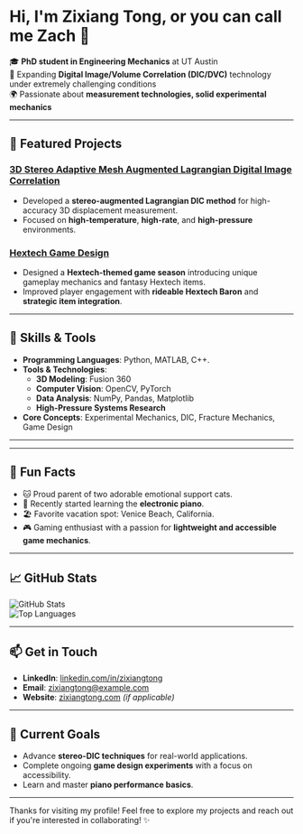# Hi, I'm Zixiang Tong, or you can call me Zach 👋

🎓 **PhD student in Engineering Mechanics** at UT Austin  
🧪 Expanding **Digital Image/Volume Correlation (DIC/DVC)** technology under extremely challenging conditions  
🌍 Passionate about **measurement technologies, solid experimental mechanics**   

---

## 🚀 Featured Projects

### [3D Stereo Adaptive Mesh Augmented Lagrangian Digital Image Correlation]([https://github.com/zixiangtong/stereo-aldic](https://www.researchsquare.com/article/rs-5507109/v1))
- Developed a **stereo-augmented Lagrangian DIC method** for high-accuracy 3D displacement measurement.  
- Focused on **high-temperature**, **high-rate**, and **high-pressure** environments.

### [Hextech Game Design](https://github.com/zixiangtong/hextech)
- Designed a **Hextech-themed game season** introducing unique gameplay mechanics and fantasy Hextech items.  
- Improved player engagement with **rideable Hextech Baron** and **strategic item integration**.

---

## 🔧 Skills & Tools

- **Programming Languages**: Python, MATLAB, C++.  
- **Tools & Technologies**:  
  - **3D Modeling**: Fusion 360  
  - **Computer Vision**: OpenCV, PyTorch  
  - **Data Analysis**: NumPy, Pandas, Matplotlib  
  - **High-Pressure Systems Research**  
- **Core Concepts**: Experimental Mechanics, DIC, Fracture Mechanics, Game Design

---


---

## 🎨 Fun Facts

- 🐱 Proud parent of two adorable emotional support cats.  
- 🎹 Recently started learning the **electronic piano**.  
- 🏖 Favorite vacation spot: Venice Beach, California.  
- 🎮 Gaming enthusiast with a passion for **lightweight and accessible game mechanics**.

---

## 📈 GitHub Stats

![GitHub Stats](https://github-readme-stats.vercel.app/api?username=zixiangtong&show_icons=true&theme=radical)  
![Top Languages](https://github-readme-stats.vercel.app/api/top-langs/?username=zixiangtong&layout=compact&theme=radical)

---

## 📫 Get in Touch

- **LinkedIn**: [linkedin.com/in/zixiangtong](https://www.linkedin.com/in/zixiangtong/)  
- **Email**: zixiangtong@example.com  
- **Website**: [zixiangtong.com](https://zixiangtong.com) *(if applicable)*

---

## 🌱 Current Goals

- Advance **stereo-DIC techniques** for real-world applications.  
- Complete ongoing **game design experiments** with a focus on accessibility.  
- Learn and master **piano performance basics**.

---

Thanks for visiting my profile! Feel free to explore my projects and reach out if you're interested in collaborating! ✨
